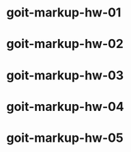 # goit-markup-hw-01

# goit-markup-hw-02

# goit-markup-hw-03

# goit-markup-hw-04

# goit-markup-hw-05
